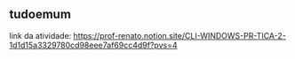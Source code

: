 ## tudoemum

link da atividade:
https://prof-renato.notion.site/CLI-WINDOWS-PR-TICA-2-1d1d15a3329780cd98eee7af69cc4d9f?pvs=4
